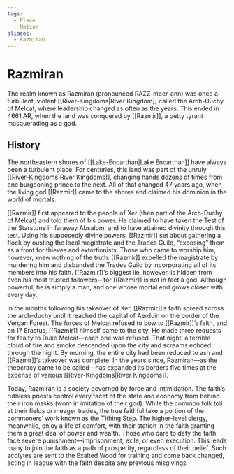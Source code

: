 ```yaml
---
tags:
  - Place
  - Nation
aliases:
  - Razmiran
---
```

# Razmiran
The realm known as Razmiran (pronounced RAZZ-meer-ann) was once a turbulent, violent [[River-Kingdoms|River Kingdom]] called the Arch-Duchy of Melcat, where leadership changed as often as the years. This ended in 4661 AR, when the land was conquered by [[Razmir]], a petty tyrant masquerading as a god. 

## History
The northeastern shores of [[Lake-Encarthan|Lake Encarthan]] have always been a turbulent place. For centuries, this land was part of the unruly [[River-Kingdoms|River Kingdoms]], changing hands dozens of times from one burgeoning
prince to the next. All of that changed 47 years ago, when the living god [[Razmir]] came to the shores and claimed his dominion in the world of mortals.

[[Razmir]] first appeared to the people of Xer (then part of the Arch-Duchy of Melcat) and told them of his power. He claimed to have taken the Test of the Starstone in faraway Absalom, and to have attained divinity through this test. Using his supposedly divine powers, [[Razmir]] set about gathering a flock by ousting the local magistrate and the Trades Guild, “exposing” them as a front for thieves and extortionists. Those who came to worship him, however, knew nothing of the truth: [[Razmir]] expelled the magistrate by murdering him and disbanded the Trades Guild by incorporating all of its members into his faith. [[Razmir]]’s biggest lie, however, is hidden from even his most trusted followers—for [[Razmir]] is not in fact a god. Although powerful, he is simply a man, and one whose mortal end grows closer with every day.

In the months following his takeover of Xer, [[Razmir]]’s faith spread across the arch-duchy until it reached the capital of Aerduin on the border of the Vergan Forest. The forces of Melcat refused to bow to [[Razmir]]’s faith, and on 17 Erastus, [[Razmir]] himself came to the city. He made three requests for fealty to Duke Melcat—each one was refused. That night, a terrible cloud of fire and smoke descended upon the city and screams echoed through the night. By morning, the entire city had been reduced to ash and [[Razmir]]’s takeover was complete. In the years since, Razmiran—as the theocracy came to be called—has expanded its borders five times at the expense of various [[River-Kingdoms|River Kingdoms]].

Today, Razmiran is a society governed by force and intimidation. The faith’s ruthless priests control every facet of the state and economy from behind their iron masks (worn in imitation of their god). While the common folk toil at their fields or meager trades, the true faithful take a portion of the commoners’ work known as the Tithing Step. The higher-level clergy, meanwhile, enjoy a life of comfort, with their station in the faith granting them a great deal of power and wealth. Those who dare to defy the faith face severe punishment—imprisonment, exile, or even execution. This leads many to join the faith as a path of prosperity, regardless of their belief. Such acolytes are sent to the Exalted Wood for training and come back changed, acting in league with the faith despite any previous misgivings